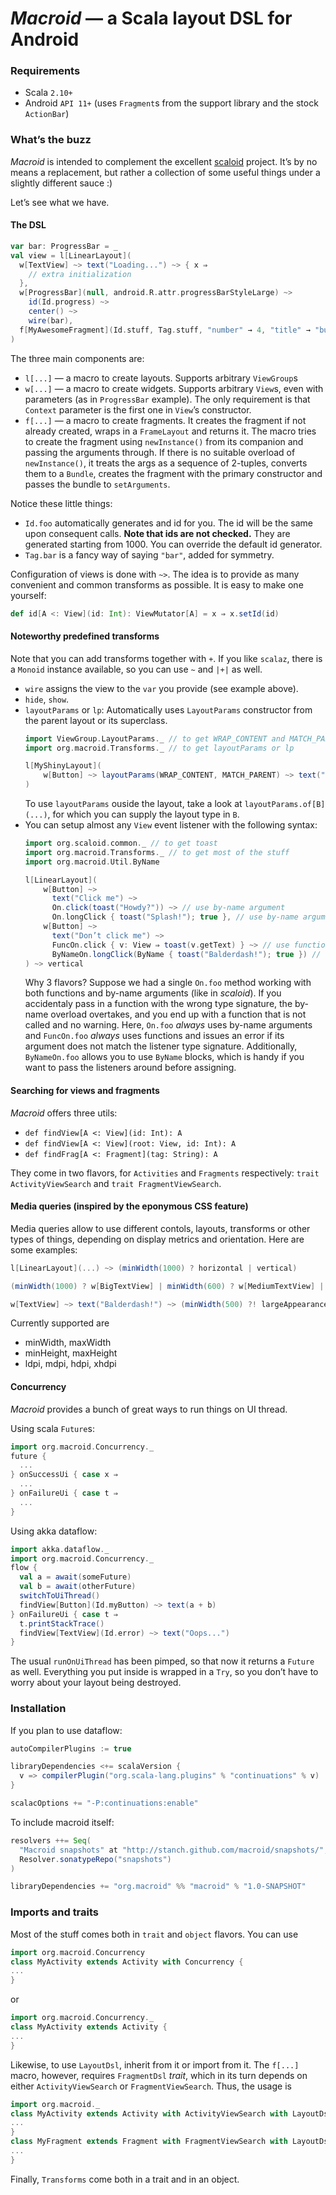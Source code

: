 # *Macroid* — a Scala layout DSL for Android

### Requirements

* Scala ```2.10+```
* Android ```API 11+``` (uses ```Fragment```s from the support library and the stock ```ActionBar```)

### What’s the buzz

*Macroid* is intended to complement the excellent [scaloid](https://github.com/pocorall/scaloid) project. It’s by no means
a replacement, but rather a collection of some useful things under a slightly different sauce :)

Let’s see what we have.

#### The DSL

```scala
var bar: ProgressBar = _
val view = l[LinearLayout](
  w[TextView] ~> text("Loading...") ~> { x ⇒
    // extra initialization
  },
  w[ProgressBar](null, android.R.attr.progressBarStyleLarge) ~>
    id(Id.progress) ~>
    center() ~>
    wire(bar),
  f[MyAwesomeFragment](Id.stuff, Tag.stuff, "number" → 4, "title" → "buzz")
)
```

The three main components are:
* ```l[...]``` — a macro to create layouts. Supports arbitrary ```ViewGroup```s
* ```w[...]``` — a macro to create widgets. Supports arbitrary ```View```s, even with parameters (as in ```ProgressBar``` example). The only requirement is that ```Context``` parameter is the first one in ```View```’s constructor.
* ```f[...]``` — a macro to create fragments. It creates the fragment if not already created, wraps in a ```FrameLayout``` and returns it.
  The macro tries to create the fragment using `newInstance()` from its companion and passing the arguments through.
  If there is no suitable overload of `newInstance()`, it treats the args as a sequence of 2-tuples, converts them to a ```Bundle```,
  creates the fragment with the primary constructor and passes the bundle to ```setArguments```.

Notice these little things:
* ```Id.foo``` automatically generates and id for you. The id will be the same upon consequent calls. **Note that ids are not checked.** They are generated starting from 1000. You can override the default id generator.
* ```Tag.bar``` is a fancy way of saying ```"bar"```, added for symmetry.

Configuration of views is done with ```~>```. The idea is to provide as many convenient and common transforms as possible.
It is easy to make one yourself:
```scala
def id[A <: View](id: Int): ViewMutator[A] = x ⇒ x.setId(id)
```

#### Noteworthy predefined transforms

Note that you can add transforms together with `+`. If you like `scalaz`, there is a `Monoid` instance available, so
you can use `~` and `|+|` as well.

* ```wire``` assigns the view to the ```var``` you provide (see example above).
* ```hide```, ```show```.
* ```layoutParams``` or ```lp```:
  Automatically uses ```LayoutParams``` constructor from the parent layout or its superclass.
  ```scala
  import ViewGroup.LayoutParams._ // to get WRAP_CONTENT and MATCH_PARENT
  import org.macroid.Transforms._ // to get layoutParams or lp
  
  l[MyShinyLayout](
      w[Button] ~> layoutParams(WRAP_CONTENT, MATCH_PARENT) ~> text("Click me")
  )
  ```
  To use `layoutParams` ouside the layout, take a look at `layoutParams.of[B](...)`,
  for which you can supply the layout type in `B`.
* You can setup almost any ```View``` event listener with the following syntax:
  ```scala
  import org.scaloid.common._ // to get toast
  import org.macroid.Transforms._ // to get most of the stuff
  import org.macroid.Util.ByName

  l[LinearLayout](
      w[Button] ~>
        text("Click me") ~>
        On.click(toast("Howdy?")) ~> // use by-name argument
        On.longClick { toast("Splash!"); true }, // use by-name argument, returning a value
      w[Button] ~>
        text("Don’t click me") ~>
        FuncOn.click { v: View ⇒ toast(v.getText) } ~> // use function of the same type as OnClickListener.onClick
        ByNameOn.longClick(ByName { toast("Balderdash!"); true }) // use ByName, same as () ⇒ { toast(...); true }
  ) ~> vertical
  ```
  Why 3 flavors? Suppose we had a single `On.foo` method working with both functions and by-name arguments (like in *scaloid*).
  If you accidentaly pass in a function with the wrong type signature, the by-name overload overtakes, and you end up with a
  function that is not called and no warning. Here, `On.foo` *always* uses by-name arguments and `FuncOn.foo` *always* uses
  functions and issues an error if its argument does not match the listener type signature. Additionally, `ByNameOn.foo`
  allows you to use `ByName` blocks, which is handy if you want to pass the listeners around before assigning.

#### Searching for views and fragments

*Macroid* offers three utils:
* ```def findView[A <: View](id: Int): A```
* ```def findView[A <: View](root: View, id: Int): A```
* ```def findFrag[A <: Fragment](tag: String): A```

They come in two flavors, for ```Activities``` and ```Fragments``` respectively: ```trait ActivityViewSearch``` and ```trait FragmentViewSearch```.

#### Media queries (inspired by the eponymous CSS feature)

Media queries allow to use different contols, layouts, transforms or other types of things, depending on display
metrics and orientation. Here are some examples:
```scala
l[LinearLayout](...) ~> (minWidth(1000) ? horizontal | vertical)

(minWidth(1000) ? w[BigTextView] | minWidth(600) ? w[MediumTextView] | w[TextView]) ~> text("Hi there")

w[TextView] ~> text("Balderdash!") ~> (minWidth(500) ?! largeAppearance)
```

Currently supported are
* minWidth, maxWidth
* minHeight, maxHeight
* ldpi, mdpi, hdpi, xhdpi

#### Concurrency

*Macroid* provides a bunch of great ways to run things on UI thread.

Using scala ```Future```s:
```scala
import org.macroid.Concurrency._
future {
  ...
} onSuccessUi { case x ⇒
  ...
} onFailureUi { case t ⇒
  ...
}
```

Using akka dataflow:
```scala
import akka.dataflow._
import org.macroid.Concurrency._
flow {
  val a = await(someFuture)
  val b = await(otherFuture)
  switchToUiThread()
  findView[Button](Id.myButton) ~> text(a + b)
} onFailureUi { case t ⇒
  t.printStackTrace()
  findView[TextView](Id.error) ~> text("Oops...")
}
```

The usual ```runOnUiThread``` has been pimped, so that now it returns a ```Future``` as well. Everything you put inside
is wrapped in a ```Try```, so you don’t have to worry about your layout being destroyed.

### Installation

If you plan to use dataflow:
```scala
autoCompilerPlugins := true

libraryDependencies <+= scalaVersion {
  v => compilerPlugin("org.scala-lang.plugins" % "continuations" % v)
}

scalacOptions += "-P:continuations:enable"
```

To include macroid itself:
```scala
resolvers ++= Seq(
  "Macroid snapshots" at "http://stanch.github.com/macroid/snapshots/",
  Resolver.sonatypeRepo("snapshots")
)

libraryDependencies += "org.macroid" %% "macroid" % "1.0-SNAPSHOT"
```

### Imports and traits

Most of the stuff comes both in ```trait``` and ```object``` flavors. You can use
```scala
import org.macroid.Concurrency
class MyActivity extends Activity with Concurrency {
...
}
```
or
```scala
import org.macroid.Concurrency._
class MyActivity extends Activity {
...
}
```

Likewise, to use ```LayoutDsl```, inherit from it or import from it.
The ```f[...]``` macro, however, requires ```FragmentDsl``` *trait*, which in its turn depends on either ```ActivityViewSearch``` or ```FragmentViewSearch```.
Thus, the usage is
```scala
import org.macroid._
class MyActivity extends Activity with ActivityViewSearch with LayoutDsl with FragmentDsl {
...
}
class MyFragment extends Fragment with FragmentViewSearch with LayoutDsl with FragmentDsl {
...
}
```

Finally, ```Transforms``` come both in a trait and in an object.
